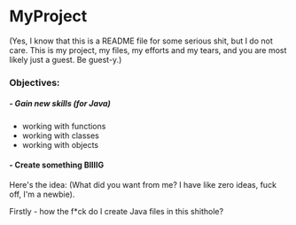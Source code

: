 # MyProject
(Yes,  I know that this is a README file for some serious shit, but I do not care. This is my project, my files, my efforts and my tears, and you are most likely just a guest. Be guest-y.)
### Objectives:
##### - Gain new skills (for Java)
- working with functions
- working with classes
- working with objects
#### - Create something BIIIIG
Here's the idea: (What did you want from me? I have like zero ideas, fuck off, I'm a newbie).

Firstly - how the f*ck do I create Java files in this shithole?